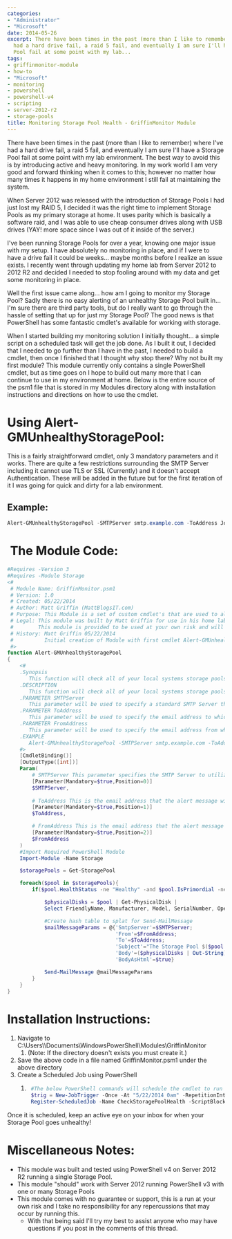 ```yaml
---
categories:
- "Administrator"
- "Microsoft"
date: 2014-05-26
excerpt: There have been times in the past (more than I like to remember) where I've
  had a hard drive fail, a raid 5 fail, and eventually I am sure I'll have a Storage
  Pool fail at some point with my lab...
tags:
- griffinmonitor-module
- how-to
- "Microsoft"
- monitoring
- powershell
- powershell-v4
- scripting
- server-2012-r2
- storage-pools
title: Monitoring Storage Pool Health - GriffinMonitor Module
---
```


There have been times in the past (more than I like to remember) where I've had a hard drive fail, a raid 5 fail, and eventually I am sure I'll have a Storage Pool fail at some point with my lab environment. The best way to avoid this is by introducing active and heavy monitoring. In my work world I am very good and forward thinking when it comes to this; however no matter how many times it happens in my home environment I still fail at maintaining the system.

When Server 2012 was released with the introduction of Storage Pools I had just lost my RAID 5, I decided it was the right time to implement Storage Pools as my primary storage at home. It uses parity which is basically a software raid, and I was able to use cheap consumer drives along with USB drives (YAY! more space since I was out of it inside of the server.)

I've been running Storage Pools for over a year, knowing one major issue with my setup. I have absolutely no monitoring in place, and if I were to have a drive fail it could be weeks... maybe months before I realize an issue exists. I recently went through updating my home lab from Server 2012 to 2012 R2 and decided I needed to stop fooling around with my data and get some monitoring in place.

Well the first issue came along... how am I going to monitor my Storage Pool? Sadly there is no easy alerting of an unhealthy Storage Pool built in... I'm sure there are third party tools, but do I really want to go through the hassle of setting that up for just my Storage Pool? The good news is that PowerShell has some fantastic cmdlet's available for working with storage.

When I started building my monitoring solution I initially thought... a simple script on a scheduled task will get the job done. As I built it out, I decided that I needed to go further than I have in the past, I needed to build a cmdlet, then once I finished that I thought why stop there? Why not built my first module? This module currently only contains a single PowerShell cmdlet, but as time goes on I hope to build out many more that I can continue to use in my environment at home. Below is the entire source of the psm1 file that is stored in my Modules directory along with installation instructions and directions on how to use the cmdlet.

# Using Alert-GMUnhealthyStoragePool:

This is a fairly straightforward cmdlet, only 3 mandatory parameters and it works. There are quite a few restrictions surrounding the SMTP Server including it cannot use TLS or SSL (Currently) and it doesn't accept Authentication. These will be added in the future but for the first iteration of it I was going for quick and dirty for a lab environment.

## Example:

```powershell
Alert-GMUnhealthyStoragePool -SMTPServer smtp.example.com -ToAddress Joe@example.com -FromAddress alert@example.com
```

#  The Module Code:

```powershell
#Requires -Version 3 
#Requires -Module Storage
<#
 # Module Name: GriffinMonitor.psm1
 # Version: 1.0
 # Created: 05/22/2014
 # Author: Matt Griffin (MattBlogsIT.com)
 # Purpose: This Module is a set of custom cmdlet's that are used to alert of potential health concerns in your Windows Environment
 # Legal: This module was built by Matt Griffin for use in his home lab environment. This module comes with no warranty or guarantee. 
 #        This module is provided to be used at your own risk and will not have any support backing it up.
 # History: Matt Griffin 05/22/2014
 #          Initial creation of Module with first cmdlet Alert-GMUnhealthyStoragePool
 #>
function Alert-GMUnhealthyStoragePool
{
    <#
    .Synopsis
       This function will check all of your local systems storage pools and send you can alert when one of them enters a state other than healthy.
    .DESCRIPTION
       This function will check all of your local systems storage pools and send you can alert when one of them enters a state other than healthy. The alert will be sent through email.
    .PARAMETER SMTPServer
       This parameter will be used to specify a standard SMTP Server that doesn't require SSL or TLS.
    .PARAMETER ToAddress
       This parameter will be used to specify the email address to which the alert messages will be sent.
    .PARAMETER FromAddress
       This parameter will be used to specify the email address from which the alert messages will be sent.
    .EXAMPLE
       Alert-GMUnhealthyStoragePool -SMTPServer smtp.example.com -ToAddress Joe@example.com -FromAddress alert@example.com
    #>
    [CmdletBinding()]
    [OutputType([int])]
    Param(
        # SMTPServer This parameter specifies the SMTP Server to utilize when alerting of unhealthy Storage Pool
        [Parameter(Mandatory=$true,Position=0)]
        $SMTPServer,
        
        # ToAddress This is the email address that the alert message will be sent to
        [Parameter(Mandatory=$true,Position=1)]
        $ToAddress,

        # FromAddress This is the email address that the alert message will be sent to
        [Parameter(Mandatory=$true,Position=2)]
        $FromAddress
    )
    #Import Required PowerShell Module
    Import-Module -Name Storage

    $storagePools = Get-StoragePool

    foreach($pool in $storagePools){
        if($pool.HealthStatus -ne "Healthy" -and $pool.IsPrimordial -ne "True"){

            $physicalDisks = $pool | Get-PhysicalDisk | 
            Select FriendlyName, Manufacturer, Model, SerialNumber, OperationalStatus, HealthStatus, Usage, Size | ConvertTo-Html

            #Create hash table to splat for Send-MailMessage
            $mailMessageParams = @{'SmtpServer'=$SMTPServer;
                                   'From'=$FromAddress;
                                   'To'=$ToAddress;
                                   'Subject'="The Storage Pool $($pool.FriendlyName) is currently $($pool.HealthStatus) on $env:computername";
                                   'Body'=($physicalDisks | Out-String);
                                   'BodyAsHtml'=$true}

            Send-MailMessage @mailMessageParams
        }
    }
}
```

# Installation Instructions:

1. Navigate to C:\\Users\\_<username>_\\Documents\\WindowsPowerShell\\Modules\\GriffinMonitor
    1. (Note: If the directory doesn't exists you must create it.)
2. Save the above code in a file named GriffinMonitor.psm1 under the above directory
3. Create a Scheduled Job using PowerShell
    1. ```powershell
        #The below PowerShell commands will schedule the cmdlet to run every 30 minutes using the SMTPServer xxx.xxx.xxx.xxx, emailing to joe@example.com and coming from noreply@example.com - Make sure you update the parameter values.
        $trig = New-JobTrigger -Once -At "5/22/2014 0am" -RepetitionInterval (New-TimeSpan -Minute 30) -RepetitionDuration ([TimeSpan]::MaxValue)
        Register-ScheduledJob -Name CheckStoragePoolHealth -ScriptBlock { Alert-GMUnhealthyStoragePool -SMTPServer xxx.xxx.xxx.xxx -ToAddress joe@example.com -FromAddress noreply@example.com} -Trigger $trig
        ```
        

Once it is scheduled, keep an active eye on your inbox for when your Storage Pool goes unhealthy!

# Miscellaneous Notes:

- This module was built and tested using PowerShell v4 on Server 2012 R2 running a single Storage Pool.
- This module "should" work with Server 2012 running PowerShell v3 with one or many Storage Pools
- This module comes with no guarantee or support, this is a run at your own risk and I take no responsibility for any repercussions that may occur by running this.
    - With that being said I'll try my best to assist anyone who may have questions if you post in the comments of this thread.
